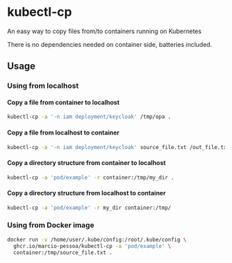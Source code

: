 # kubectl-cp

An easy way to copy files from/to containers running on Kubernetes

There is no dependencies needed on container side, batteries included.

## Usage

### Using from localhost

#### Copy a file from container to localhost

``` sh
kubectl-cp -a '-n iam deployment/keycloak' /tmp/opa .
```

#### Copy a file from localhost to container

``` sh
kubectl-cp -a '-n iam deployment/keycloak' source_file.txt /out_file.txt
```

#### Copy a directory structure from container to localhost

``` sh
kubectl-cp -a 'pod/example' -r container:/tmp/my_dir .
```

#### Copy a directory structure from localhost to container

``` sh
kubectl-cp -a 'pod/example' -r my_dir container:/tmp/
```

### Using from Docker image

``` sh
docker run -v /home/user/.kube/config:/root/.kube/config \
  ghcr.io/marcio-pessoa/kubectl-cp -a 'pod/example' \
  container:/tmp/source_file.txt .
```
